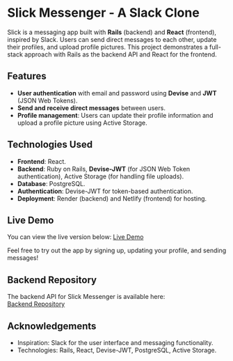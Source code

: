# Slick Messenger - A Slack Clone

Slick is a messaging app built with **Rails** (backend) and **React** (frontend), inspired by Slack. Users can send direct messages to each other, update their profiles, and upload profile pictures. This project demonstrates a full-stack approach with Rails as the backend API and React for the frontend.

## Features
- **User authentication** with email and password using **Devise** and **JWT** (JSON Web Tokens).
- **Send and receive direct messages** between users.
- **Profile management**: Users can update their profile information and upload a profile picture using Active Storage.

## Technologies Used
- **Frontend**: React.
- **Backend**: Ruby on Rails, **Devise-JWT** (for JSON Web Token authentication), Active Storage (for handling file uploads).
- **Database**: PostgreSQL.
- **Authentication**: Devise-JWT for token-based authentication.
- **Deployment**: Render (backend) and Netlify (frontend) for hosting.

## Live Demo
You can view the live version below:
[Live Demo](https://slick-messenger.netlify.app/signin)

Feel free to try out the app by signing up, updating your profile, and sending messages!

## Backend Repository  
The backend API for Slick Messenger is available here:  
[Backend Repository](https://github.com/daniel-echevarria/slick-messenger-backend) 

## Acknowledgements
- Inspiration: Slack for the user interface and messaging functionality.
- Technologies: Rails, React, Devise-JWT, PostgreSQL, Active Storage.

